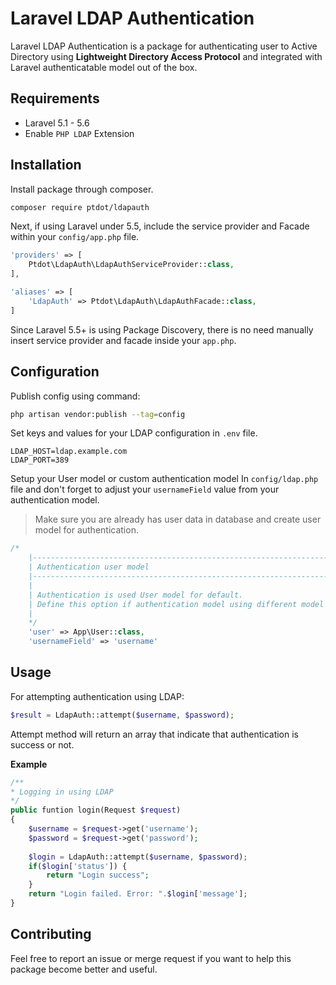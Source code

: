 # Laravel LDAP Authentication

Laravel LDAP Authentication is a package for authenticating user to Active Directory using **Lightweight Directory Access Protocol** and integrated with Laravel authenticatable model out of the box.

## Requirements
+ Laravel 5.1 - 5.6
+ Enable `PHP LDAP` Extension

## Installation

Install package through composer.

```bash
composer require ptdot/ldapauth
```

Next, if using Laravel under 5.5, include the service provider and Facade within your `config/app.php` file.

```php
'providers' => [
    Ptdot\LdapAuth\LdapAuthServiceProvider::class,
],

'aliases' => [
    'LdapAuth' => Ptdot\LdapAuth\LdapAuthFacade::class,
]
```

Since Laravel 5.5+ is using Package Discovery, there is no need manually insert service provider and facade inside your `app.php`.

## Configuration

Publish config using command:

```bash
php artisan vendor:publish --tag=config
```

Set keys and values for your LDAP configuration in `.env` file.

```dotenv
LDAP_HOST=ldap.example.com
LDAP_PORT=389
```

Setup your User model or custom authentication model In `config/ldap.php` file and don't forget to adjust your `usernameField` value from your authentication model.

> Make sure you are already has user data in database and create user model for authentication.

```php
/*
    |--------------------------------------------------------------------------
    | Authentication user model
    |--------------------------------------------------------------------------
    |
    | Authentication is used User model for default.
    | Define this option if authentication model using different model / namespace.
    |
    */
    'user' => App\User::class,
    'usernameField' => 'username'
```

## Usage

For attempting authentication using LDAP:

```php
$result = LdapAuth::attempt($username, $password);
```
Attempt method will return an array that indicate that authentication is success or not.

**Example**

```php
/**
* Logging in using LDAP
*/
public funtion login(Request $request)
{
    $username = $request->get('username');
    $password = $request->get('password');
    
    $login = LdapAuth::attempt($username, $password);
    if($login['status']) {
        return "Login success";
    }
    return "Login failed. Error: ".$login['message'];
}
```

## Contributing

Feel free to report an issue or merge request if you want to help this package become better and useful.
